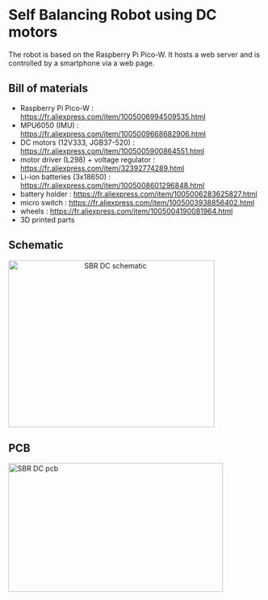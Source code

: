 # Self Balancing Robot using DC motors

The robot is based on the Raspberry Pi Pico-W. It hosts a web server and is controlled by a smartphone via a web page.

## Bill of materials

- Raspberry Pi Pico-W : https://fr.aliexpress.com/item/1005006994509535.html
- MPU6050 (IMU) : https://fr.aliexpress.com/item/1005009668682906.html
- DC motors (12V333, JGB37-520) : https://fr.aliexpress.com/item/1005005900864551.html
- motor driver (L298) + voltage regulator : https://fr.aliexpress.com/item/32392774289.html
- Li-ion batteries (3x18650) : https://fr.aliexpress.com/item/1005008601296848.html
- battery holder : https://fr.aliexpress.com/item/1005006283625827.html
- micro switch : https://fr.aliexpress.com/item/1005003938856402.html
- wheels : https://fr.aliexpress.com/item/1005004190081964.html
- 3D printed parts

## Schematic

<img width="408" height="330" alt="SBR DC schematic" style="text-align: center;" src="https://github.com/user-attachments/assets/9a6793d9-0dad-4ebc-8e11-71ea9fed0f0f" />

## PCB

<img width="425" height="255" alt="SBR DC pcb" src="https://github.com/user-attachments/assets/232d5cd7-0d6d-4eb9-b500-8c8707bdeb39" />


